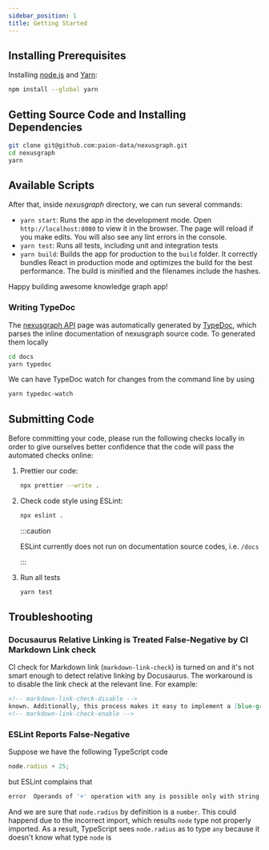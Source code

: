 ```yaml
---
sidebar_position: 1
title: Getting Started
---
```


Installing Prerequisites
------------------------

Installing [node.js][node.js] and [Yarn][yarn install]:

```bash
npm install --global yarn
```

Getting Source Code and Installing Dependencies
-----------------------------------------------

```bash
git clone git@github.com:paion-data/nexusgraph.git
cd nexusgraph
yarn
```

Available Scripts
-----------------

After that, inside _nexusgraph_ directory, we can run several commands:

- `yarn start`: Runs the app in the development mode. Open `http://localhost:8080` to view it in
  the browser. The page will reload if you make edits. You will also see any lint errors in the console.
- `yarn test`: Runs all tests, including unit and integration tests
- `yarn build`: Builds the app for production to the `build` folder. It correctly bundles React in production mode and
  optimizes the build for the best performance. The build is minified and the filenames include the hashes.

Happy building awesome knowledge graph app!

### Writing TypeDoc

The [nexusgraph API][API] page was automatically generated by
[TypeDoc][TypeDoc], which parses the inline documentation of
nexusgraph source code. To generated them locally

```bash
cd docs
yarn typedoc
```

We can have TypeDoc watch for changes from the command line by using

```bash
yarn typedoc-watch
```

Submitting Code
---------------

Before committing your code, please run the following checks locally in order to give ourselves better confidence that
the code will pass the automated checks online:

1. Prettier our code:

   ```bash
   npx prettier --write .
   ```

2. Check code style using ESLint:

   ```bash
   npx eslint .
   ```

   :::caution

   ESLint currently does not run on documentation source codes, i.e. `/docs`

   :::

3. Run all tests

   ```bash
   yarn test
   ```

Troubleshooting
---------------

### Docusaurus Relative Linking is Treated False-Negative by CI Markdown Link check

CI check for Markdown link (`markdown-link-check`) is turned on and it's not smart enough to detect relative linking by
Docusaurus. The workaround is to disable the link check at the relevant line. For example:

```markdown
<!-- markdown-link-check-disable -->
known. Additionally, this process makes it easy to implement a [blue-green deployment](continuous-delivery) or
<!-- markdown-link-check-enable -->
```

### ESLint Reports False-Negative

Suppose we have the following TypeScript code

```typescript
node.radius + 25;
```

but ESLint complains that

```bash
error  Operands of '+' operation with any is possible only with string, number, bigint or any  @typescript-eslint/restrict-plus-operands
```

And we are sure that `node.radius` by definition is a `number`. This could happend due to the incorrect import, which
results `node` type not properly imported. As a result, TypeScript sees `node.radius` as to type `any` because it
doesn't know what type `node` is

[API]: https://paion-data.github.io/nexusgraph/api

[node.js]: https://nodejs.org/en

[onchange]: https://www.npmjs.com/package/onchange

[TypeDoc]: https://typedoc.org/guides/overview/

[yarn install]: https://classic.yarnpkg.com/lang/en/docs/install/#mac-stable
